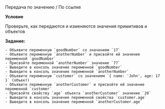 
Передача по значению / По ссылке

**Условие**

Проверьте, как передаются и изменяются значения примитивов и объектов

**Задание:**

    - Объявите переменную `goodNumber` со значением `17`
    - Объявите переменную `anotherNumber` и присвойте ей значение переменной `goodNumber`
    - Присвойте переменной `anotherNumber` значение `77`
    - Выведите в консоль значение переменной `goodNumber`
    - Выведите в консоль значение переменной `anotherNumber`
    - Объявите переменную `customer` со значением `{ name: 'John', age: 17 }` (объект)
    - Объявите переменную `anotherCustomer` и присвойте ей значение переменной `customer`
    - Присвойте свойству `age` объекта `anotherCustomer` значение `20`
    - Выведите в консоль значение переменной свойства `customer.age`
    - Выведите в консоль значение переменной `anotherCustomer.age`


